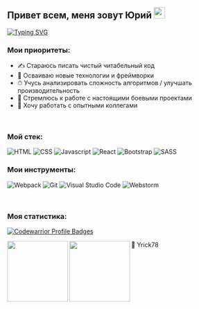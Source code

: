 ## Привет всем, меня зовут Юрий <img src="https://github.com/blackcater/blackcater/raw/main/images/Hi.gif" height="26"/>

[![Typing SVG](https://readme-typing-svg.herokuapp.com?size=22&duration=3500&color=888888&width=500&height=40&lines=%D0%AF%20%D0%BD%D0%B0%D1%87%D0%B8%D0%BD%D0%B0%D1%8E%D1%89%D0%B8%D0%B9%20+frontend+%D1%80%D0%B0%D0%B7%D1%80%D0%B0%D0%B1%D0%BE%D1%82%D1%87%D0%B8%D0%BA)](https://git.io/typing-svg)

### Мои приоритеты:
- ✍ Стараюсь писать чистый читабельный код
- 🚀 Осваиваю новые технологии и фреймворки
- ⏱ Учусь анализировать сложность алгоритмов / улучшать производительность
- 🎯 Стремлюсь к работе с настоящими боевыми проектами
- 🔞 Хочу работать с опытными коллегами

<br>

### Мой стек: 
![HTML](https://img.shields.io/badge/-HTML-0d1117?style=for-the-badge&logo=html5)
![CSS](https://img.shields.io/badge/-CSS-0d1117?style=for-the-badge&logo=css3)
![Javascript](https://img.shields.io/badge/-Javascript-0d1117?style=for-the-badge&logo=Javascript)
![React](https://img.shields.io/badge/-React-0d1117?style=for-the-badge&logo=React)
![Bootstrap](https://img.shields.io/badge/-Bootstrap-0d1117?style=for-the-badge&logo=bootstrap)
![SASS](https://img.shields.io/badge/-SASS-0d1117?style=for-the-badge&logo=sass)

### Мои инструменты: 
![Webpack](https://img.shields.io/badge/-Webpack-0d1117?style=for-the-badge&logo=Webpack)
![Git](https://img.shields.io/badge/git-0d1117?style=for-the-badge&logo=git)
![Visual Studio Code](https://img.shields.io/badge/VScode-0d1117?style=for-the-badge&logo=visual-studio-code)
![Webstorm](https://img.shields.io/badge/Webstorm-0d1117?style=for-the-badge&logo=Webstorm)

<br>

### Моя статистика:
[![Codewarrior Profile Badges](https://www.codewars.com/users/Yurick/badges/large)](https://www.codewars.com/users/Yurick)

<div>
<a href="https://github-readme-stats.vercel.app/api?username=Yurick78&hide=contribs&show_icons=true">
  <img  align="left" height="140" src="https://github-readme-stats.vercel.app/api?username=Yurick78&hide=contribs&show_icons=true&theme=react" />
</a>
<a href="https://github-readme-stats.vercel.app/api/top-langs/?username=Yurick78">
  <img align="left" height="140" src="https://github-readme-stats.vercel.app/api/top-langs/?username=Yurick78&layout=compact&theme=react" />
</a>
</div>


<p>🚀 Yrick78</p>
  
